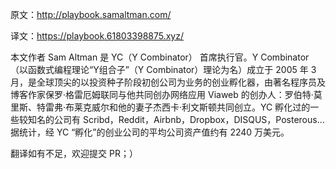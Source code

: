 原文：http://playbook.samaltman.com/

译文：https://playbook.61803398875.xyz/

本文作者 Sam Altman 是 YC（Y Combinator） 首席执行官。Y Combinator （以函数式编程理论“Y组合子”（Y Combinator）理论为名）成立于 2005 年 3 月，是全球顶尖的以投资种子阶段初创公司为业务的创业孵化器，由著名程序员及博客作家保罗·格雷厄姆联同与他共同创办网络应用 Viaweb 的创办人：罗伯特·莫里斯、特雷弗·布莱克威尔和他的妻子杰西卡·利文斯顿共同创立。YC 孵化过的一些较知名的公司有 Scribd，Reddit，Airbnb，Dropbox，DISQUS，Posterous… 据统计，经 YC “孵化”的创业公司的平均公司资产值约有 2240 万美元。

翻译如有不足，欢迎提交 PR；）

 
